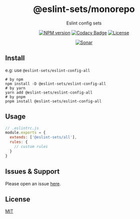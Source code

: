 <div style="text-align: center;" align="center">

# @eslint-sets/monorepo

Eslint config sets

[![NPM version][npm-image]][npm-url]
[![Codacy Badge][codacy-image]][codacy-url]
[![License][license-image]][license-url]

[![Sonar][sonar-image]][sonar-url]

</div>

## Install

e.g: use `@eslint-sets/eslint-config-all`

```shell
# by npm
npm install -D @eslint-sets/eslint-config-all
# by yarn
yarn add @eslint-sets/eslint-config-all
# by pnpm
pnpm install @eslint-sets/eslint-config-all
```

## Usage

```js
// .eslintrc.js
module.exports = {
  extends: ['@eslint-sets/all'],
  rules: {
    // custom rules
  }
}
```

## Issues & Support

Please open an issue [here](https://github.com/saqqdy/@eslint-sets/monorepo/issues).

## License

[MIT](LICENSE)

[npm-image]: https://img.shields.io/npm/v/@eslint-sets/monorepo.svg?style=flat-square
[npm-url]: https://npmjs.org/package/@eslint-sets/monorepo
[codacy-image]: https://app.codacy.com/project/badge/Grade/f70d4880e4ad4f40aa970eb9ee9d0696
[codacy-url]: https://www.codacy.com/gh/saqqdy/@eslint-sets/monorepo/dashboard?utm_source=github.com&utm_medium=referral&utm_content=saqqdy/@eslint-sets/monorepo&utm_campaign=Badge_Grade
[license-image]: https://img.shields.io/badge/License-MIT-blue.svg
[license-url]: LICENSE
[sonar-image]: https://sonarcloud.io/api/project_badges/quality_gate?project=saqqdy_eslint-sets
[sonar-url]: https://sonarcloud.io/dashboard?id=saqqdy_eslint-sets
